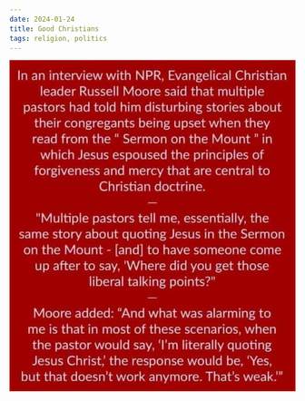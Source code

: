 ```yaml
---
date: 2024-01-24
title: Good Christians
tags: religion, politics
---
```


![sermonmount.jpg](https://raw.githubusercontent.com/muneer78/muneer78.github.io/master/images/sermonmount.jpg)
